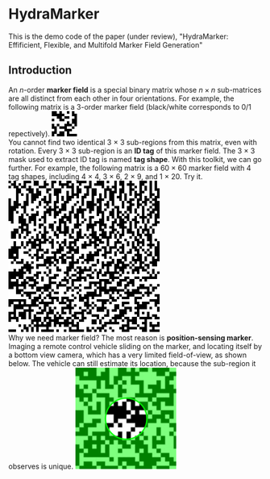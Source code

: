# **HydraMarker**

This is the demo code of the paper (under review), "HydraMarker: Effificient, Flexible, and Multifold Marker Field Generation"
## Introduction
An $n$-order **marker field** is a special binary matrix whose $n\times n$ sub-matrices are all distinct from each other in four orientations. For example, the following matrix is a 3-order marker field (black/white corresponds to 0/1 repectively).
<img src=https://github.com/Lilin2015/Author---HydraMarker/blob/main/README_md_files/field.jpeg width=50><br />
You cannot find two identical 3 $\times$ 3 sub-regions from this matrix, even with rotation. Every 3 $\times$ 3 sub-region is an **ID tag** of this marker field. The 3 $\times$ 3 mask used to extract ID tag is named **tag shape**.
With this toolkit, we can go further. For example, the following matrix is a 60 $\times$ 60 marker field with 4 tag shapes, including 4 $\times$ 4, 3 $\times$ 6, 2 $\times$ 9, and 1 $\times$ 20. Try it.<br />
<img src=https://github.com/Lilin2015/Author---HydraMarker/blob/main/README_md_files/field2.png width=300><br />
Why we need marker field? The most reason is **position-sensing marker**. Imaging a remote control vehicle sliding on the marker, and locating itself by a bottom view camera, which has a very limited field-of-view, as shown below. The vehicle can still estimate its location, because the sub-region it observes is unique.
<img src=https://github.com/Lilin2015/Author---HydraMarker/blob/main/README_md_files/ps_marker.png width=200><br />

